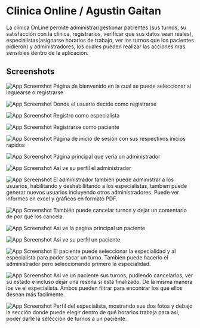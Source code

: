 
# Clinica Online / Agustin Gaitan

La clínica OnLine permite administrar/gestionar pacientes (sus turnos, su satisfacción con la clinica,
registrarlos, verificar que sus datos sean reales), especialistas(asignarse horarios de
trabajo, ver los turnos que los pacientes pidieron) y administradores, los cuales pueden
realizar las acciones mas sensibles dentro de la aplicación.



## Screenshots

![App Screenshot](https://firebasestorage.googleapis.com/v0/b/clinica-online-c3c2c.appspot.com/o/fotosReadme%2Fbienvenido.png?alt=media&token=fa2ad053-b5b9-4338-bcf8-519adf5b00be)
Página de bienvenido en la cual se puede seleccionar si loguearse 
o registrarse

![App Screenshot](https://firebasestorage.googleapis.com/v0/b/clinica-online-c3c2c.appspot.com/o/fotosReadme%2Fregistrarsecomo.png?alt=media&token=995a4837-c6f4-4cac-92a0-d92d9c52b6b3)
Donde el usuario decide como registrarse

![App Screenshot](https://firebasestorage.googleapis.com/v0/b/clinica-online-c3c2c.appspot.com/o/fotosReadme%2Fregespecialista.png?alt=media&token=caae4eeb-a84d-4aa4-935a-815ed3534b09)
Registro como especialista

![App Screenshot](https://firebasestorage.googleapis.com/v0/b/clinica-online-c3c2c.appspot.com/o/fotosReadme%2Fregespeci.png?alt=media&token=143a0bc9-c809-41fd-91e1-da430af26f31)
Registrarse como paciente

![App Screenshot](https://firebasestorage.googleapis.com/v0/b/clinica-online-c3c2c.appspot.com/o/fotosReadme%2Flogin.png?alt=media&token=55a31ffe-0b1c-4cb7-aebd-a01bff56917d)
Página de inicio de sesión con sus respectivos inicios rapidos

![App Screenshot](https://firebasestorage.googleapis.com/v0/b/clinica-online-c3c2c.appspot.com/o/fotosReadme%2FprincipalAdmin.png?alt=media&token=ae5a4c04-07e8-4708-ae51-65981c7054a0)
Página principal que vería un administrador

![App Screenshot](https://firebasestorage.googleapis.com/v0/b/clinica-online-c3c2c.appspot.com/o/fotosReadme%2Fadminperfil.png?alt=media&token=b31b94c3-2332-4fb5-bcf8-78dd52b3fee3)
Así ve su perfil el administrador

![App Screenshot](https://firebasestorage.googleapis.com/v0/b/clinica-online-c3c2c.appspot.com/o/fotosReadme%2Fusuariostodos.png?alt=media&token=ba309886-4b06-4215-82b7-6674cf748e52)
El administrador tambien puede administrar a los usuarios, habilitando y deshabillitando a los especialistas, tambien puede generar nuevos usuarios incluyendo otros administradores. Puede ver informes en excel y gráficos en formato PDF.

![App Screenshot](https://firebasestorage.googleapis.com/v0/b/clinica-online-c3c2c.appspot.com/o/fotosReadme%2Fturnsadmin.png?alt=media&token=04374584-2322-4c2d-aed4-6b59586e6d7b)
También puede cancelar turnos y dejar un comentario de por qué los cancela.

![App Screenshot](https://firebasestorage.googleapis.com/v0/b/clinica-online-c3c2c.appspot.com/o/fotosReadme%2Fprincipalpaciente.png?alt=media&token=0c8944c7-88f0-467e-94aa-b5a64c7fe705)
Asi ve la pagina principal un paciente

![App Screenshot](https://firebasestorage.googleapis.com/v0/b/clinica-online-c3c2c.appspot.com/o/fotosReadme%2Fmi%20perfil%20paciente.png?alt=media&token=19b0e14f-ad50-45eb-8762-e7d65fabf2c3)
Asi ve su perfil un paciente

![App Screenshot](https://firebasestorage.googleapis.com/v0/b/clinica-online-c3c2c.appspot.com/o/fotosReadme%2Fpedir-turno.png?alt=media&token=ddb8bde4-aa9f-4244-bbca-1afadd465400)
El paciente puede seleccionar la especialidad y al especialista para poder sacar un turno. Tambien puede hacerlo el administrador pero seleccionando primero la especialidad.

![App Screenshot](https://firebasestorage.googleapis.com/v0/b/clinica-online-c3c2c.appspot.com/o/fotosReadme%2Fmisturnosac.png?alt=media&token=488b110c-5aa0-4076-9405-c9e1db2729b5)
Asi ve un paciente sus turnos, pudiendo cancelarlos, ver su estado e incluso dejar una reseña si está finalizado. De la misma manera los ve el especialista. Ambos pueden filtrar para encontrar los que ellos desean más facilmente.

![App Screenshot](https://firebasestorage.googleapis.com/v0/b/clinica-online-c3c2c.appspot.com/o/fotosReadme%2Fperfilespecialista.png?alt=media&token=ce8e0f65-5716-4c86-bc47-4ccb3324ec3c)
Perfil del especialista, mostrando sus dos fotos y debajo la sección donde puede elegir 
dentro de qué horarios trabaja para asi, poder darle la seleccion de turnos a un paciente.







